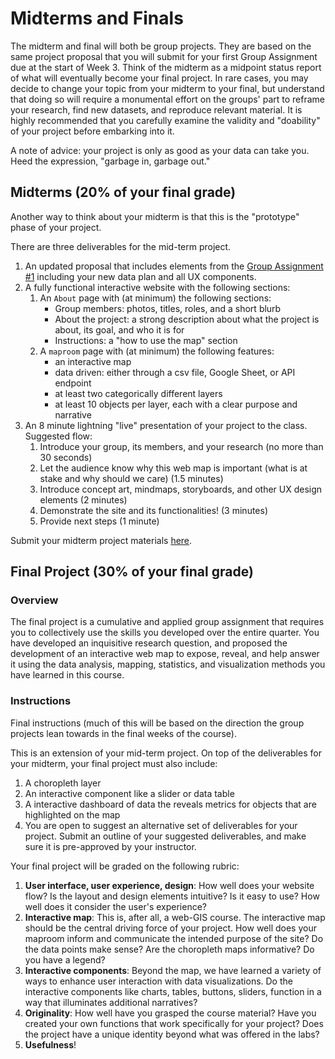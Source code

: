 # Midterms and Finals

The midterm and final will both be group projects. They are based on the same project proposal that you will submit for your first Group Assignment due at the start of Week 3. Think of the midterm as a midpoint status report of what will eventually become your final project. In rare cases, you may decide to change your topic from your midterm to your final, but understand that doing so will require a monumental effort on the groups' part to reframe your research, find new datasets, and reproduce relevant material. It is highly recommended that you carefully examine the validity and "doability" of your project before embarking into it. 

A note of advice: your project is only as good as your data can take you. Heed the expression, "garbage in, garbage out."

## Midterms (20% of your final grade)

Another way to think about your midterm is that this is the "prototype" phase of your project.

There are three deliverables for the mid-term project.
1. An updated proposal that includes elements from the [Group Assignment #1](https://github.com/yohman/21S-DH151/blob/main/Group%20Assignments/GroupAssignment1.md) including your new data plan and all UX components.
1. A fully functional interactive website with the following sections:
      1. An `About` page with (at minimum) the following sections:
            - Group members: photos, titles, roles, and a short blurb
            - About the project: a strong description about what the project is about, its goal, and who it is for
            - Instructions: a "how to use the map" section
      1. A `maproom` page with (at minimum) the following features:
            - an interactive map
            - data driven: either through a csv file, Google Sheet, or API endpoint
            - at least two categorically different layers
            - at least 10 objects per layer, each with a clear purpose and narrative
1. An 8 minute lightning "live" presentation of your project to the class. Suggested flow:
      1. Introduce your group, its members, and your research (no more than 30 seconds)
      2. Let the audience know why this web map is important (what is at stake and why should we care) (1.5 minutes)
      3. Introduce concept art, mindmaps, storyboards, and other UX design elements (2 minutes)
      4. Demonstrate the site and its functionalities! (3 minutes)
      5. Provide next steps (1 minute)

Submit your midterm project materials [here](https://github.com/yohman/21S-DH151/discussions/47).

## Final Project (30% of your final grade)
### Overview
The final project is a cumulative and applied group assignment that requires you to collectively use the skills you developed over the entire quarter. You have developed an inquisitive research question, and proposed the development of an interactive web map to expose, reveal, and help answer it using the data analysis, mapping,  statistics, and visualization methods you have learned in this course.

### Instructions

Final instructions (much of this will be based on the direction the group projects lean towards in the final weeks of the course).

This is an extension of your mid-term project. On top of the deliverables for your midterm, your final project must also include:

1. A choropleth layer
1. An interactive component like a slider or data table
1. A interactive dashboard of data the reveals metrics for objects that are highlighted on the map
1. You are open to suggest an alternative set of deliverables for your project. Submit an outline of your suggested deliverables, and make sure it is pre-approved by your instructor.

Your final project will be graded on the following rubric:

1. **User interface, user experience, design**: How well does your website flow? Is the layout and design elements intuitive? Is it easy to use? How well does it consider the user's experience?
3. **Interactive map**: This is, after all, a web-GIS course. The interactive map should be the central driving force of your project. How well does your maproom inform and communicate the intended purpose of the site? Do the data points make sense? Are the choropleth maps informative? Do you have a legend?
4. **Interactive components**: Beyond the map, we have learned a variety of ways to enhance user interaction with data visualizations. Do the interactive components like charts, tables, buttons, sliders, function in a way that illuminates additional narratives?
5. **Originality**: How well have you grasped the course material? Have you created your own functions that work specifically for your project? Does the project have a unique identity beyond what was offered in the labs?
6. **Usefulness**!



